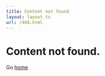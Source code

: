 ```yaml
---
title: Content not found
layout: layout.ts
url: /404.html
---
```


# Content not found.

Go [home](/)
